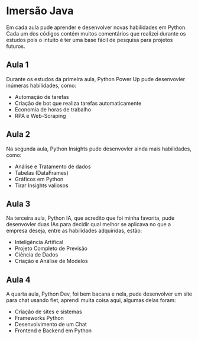 
# Imersão Java

Em cada aula pude aprender e desenvolver novas habilidades em Python.
Cada um dos códigos contém muitos comentários que realizei durante os estudos pois o intuito é ter uma base fácil de pesquisa para projetos futuros.


## Aula 1

Durante os estudos da primeira aula, Python Power Up pude desenvovler inúmeras habilidades, como:

- Automação de tarefas
- Criação de bot que realiza tarefas automaticamente
- Economia de horas de trabalho
- RPA e Web-Scraping


## Aula 2

Na segunda aula, Python Insights pude desenvovler ainda mais habilidades, como:

- Análise e Tratamento de dados
- Tabelas (DataFrames)
- Gráficos em Python
- Tirar Insights valiosos



## Aula 3

Na terceira aula, Python IA, que acredito que foi minha favorita, pude desenvovler duas IAs para decidir qual melhor se aplicava no que a empresa deseja, entre as habilidades adquiridas, estão:

- Inteligência Artifical
- Projeto Completo de Previsão
- Ciência de Dados
- Criação e Análise de Modelos

## Aula 4

A quarta aula, Python Dev, foi bem bacana e nela, pude desenvolver um site para chat usando flet, aprendi muita coisa aqui, algumas delas foram:

- Criação de sites e sistemas
- Frameworks Python
- Desenvolvimento de um Chat
- Frontend e Backend em Python
